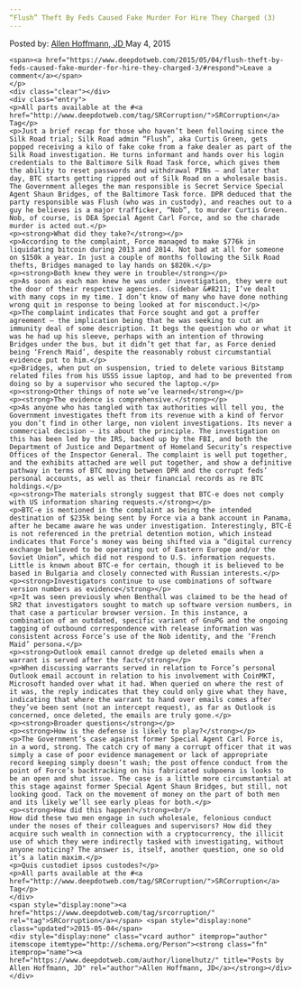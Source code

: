```yaml
---
“Flush” Theft By Feds Caused Fake Murder For Hire They Charged (3)
---
```

<article class="post-listing post-9894 post type-post status-publish format-standard has-post-thumbnail hentry category-deepdot-news tag-srcorruption">
    <div class="post-inner">
    <p class="post-meta">
    <span>Posted by: <a href="https://www.deepdotweb.com/author/lionelhutz/" title="">Allen Hoffmann, JD </a></span>
    <span>May 4, 2015</span>
    
    <span><a href="https://www.deepdotweb.com/2015/05/04/flush-theft-by-feds-caused-fake-murder-for-hire-they-charged-3/#respond">Leave a comment</a></span>
    </p>
    <div class="clear"></div>
    <div class="entry">
    <p>All parts available at the #<a href="http://www.deepdotweb.com/tag/SRCorruption/">SRCorruption</a> Tag</p>
    <p>Just a brief recap for those who haven’t been following since the Silk Road trial; Silk Road admin “Flush”, aka Curtis Green, gets popped receiving a kilo of fake coke from a fake dealer as part of the Silk Road investigation. He turns informant and hands over his login credentials to the Baltimore Silk Road Task force, which gives them the ability to reset passwords and withdrawal PINs – and later that day, BTC starts getting ripped out of Silk Road on a wholesale basis. The Government alleges the man responsible is Secret Service Special Agent Shaun Bridges, of the Baltimore Task force. DPR deduced that the party responsible was Flush (who was in custody), and reaches out to a guy he believes is a major trafficker, “Nob”, to murder Curtis Green. Nob, of course, is DEA Special Agent Carl Force, and so the charade murder is acted out.</p>
    <p><strong>What did they take?</strong></p>
    <p>According to the complaint, Force managed to make $776k in liquidating bitcoin during 2013 and 2014. Not bad at all for someone on $150k a year. In just a couple of months following the Silk Road thefts, Bridges managed to lay hands on $820k.</p>
    <p><strong>Both knew they were in trouble</strong></p>
    <p>As soon as each man knew he was under investigation, they were out the door of their respective agencies. (sidebar &#8211; I’ve dealt with many cops in my time. I don’t know of many who have done nothing wrong quit in response to being looked at for misconduct.)</p>
    <p>The complaint indicates that Force sought and got a proffer agreement – the implication being that he was seeking to cut an immunity deal of some description. It begs the question who or what it was he had up his sleeve, perhaps with an intention of throwing Bridges under the bus, but it didn’t get that far, as Force denied being ‘French Maid’, despite the reasonably robust circumstantial evidence put to him.</p>
    <p>Bridges, when put on suspension, tried to delete various Bitstamp related files from his USSS issue laptop, and had to be prevented from doing so by a supervisor who secured the laptop.</p>
    <p><strong>Other things of note we’ve learned</strong></p>
    <p><strong>The evidence is comprehensive.</strong></p>
    <p>As anyone who has tangled with tax authorities will tell you, the Government investigates theft from its revenue with a kind of fervor you don’t find in other large, non violent investigations. Its never a commercial decision – its about the principle. The investigation on this has been led by the IRS, backed up by the FBI, and both the Department of Justice and Department of Homeland Security’s respective Offices of the Inspector General. The complaint is well put together, and the exhibits attached are well put together, and show a definitive pathway in terms of BTC moving between DPR and the corrupt feds’ personal accounts, as well as their financial records as re BTC holdings.</p>
    <p><strong>The materials strongly suggest that BTC-e does not comply with US information sharing requests.</strong></p>
    <p>BTC-e is mentioned in the complaint as being the intended destination of $235k being sent by Force via a bank account in Panama, after he became aware he was under investigation. Interestingly, BTC-E is not referenced in the pretrial detention motion, which instead indicates that Force’s money was being shifted via a “digital currency exchange believed to be operating out of Eastern Europe and/or the Soviet Union”, which did not respond to U.S. information requests. Little is known about BTC-e for certain, though it is believed to be based in Bulgaria and closely connected with Russian interests.</p>
    <p><strong>Investigators continue to use combinations of software version numbers as evidence</strong></p>
    <p>It was seen previously when Benthall was claimed to be the head of SR2 that investigators sought to match up software version numbers, in that case a particular browser version. In this instance, a combination of an outdated, specific variant of GnuPG and the ongoing tagging of outbound correspondence with release information was consistent across Force’s use of the Nob identity, and the ‘French Maid’ persona.</p>
    <p><strong>Outlook email cannot dredge up deleted emails when a warrant is served after the fact</strong></p>
    <p>When discussing warrants served in relation to Force’s personal Outlook email account in relation to his involvement with CoinMKT, Microsoft handed over what it had. When queried on where the rest of it was, the reply indicates that they could only give what they have, indicating that where the warrant to hand over emails comes after they’ve been sent (not an intercept request), as far as Outlook is concerned, once deleted, the emails are truly gone.</p>
    <p><strong>Broader questions</strong></p>
    <p><strong>How is the defense is likely to play?</strong></p>
    <p>The Government’s case against former Special Agent Carl Force is, in a word, strong. The catch cry of many a corrupt officer that it was simply a case of poor evidence management or lack of appropriate record keeping simply doesn’t wash; the post offence conduct from the point of Force’s backtracking on his fabricated subpoena is looks to be an open and shut issue. The case is a little more circumstantial at this stage against former Special Agent Shaun Bridges, but still, not looking good. Tack on the movement of money on the part of both men and its likely we’ll see early pleas for both.</p>
    <p><strong>How did this happen?</strong><br/>
    How did these two men engage in such wholesale, felonious conduct under the noses of their colleagues and supervisors? How did they acquire such wealth in connection with a cryptocurrency, the illicit use of which they were indirectly tasked with investigating, without anyone noticing? The answer is, itself, another question, one so old it’s a latin maxim.</p>
    <p>Quis custodiet ipsos custodes?</p>
    <p>All parts available at the #<a href="http://www.deepdotweb.com/tag/SRCorruption/">SRCorruption</a> Tag</p>
    </div>
    <span style="display:none"><a href="https://www.deepdotweb.com/tag/srcorruption/" rel="tag">SRCorruption</a></span> <span style="display:none" class="updated">2015-05-04</span>
    <div style="display:none" class="vcard author" itemprop="author" itemscope itemtype="http://schema.org/Person"><strong class="fn" itemprop="name"><a href="https://www.deepdotweb.com/author/lionelhutz/" title="Posts by Allen Hoffmann, JD" rel="author">Allen Hoffmann, JD</a></strong></div>
    </div>
</article>

